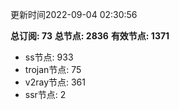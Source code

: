 更新时间2022-09-04 02:30:56

**总订阅: 73**
**总节点: 2836**
**有效节点: 1371**
- ss节点: 933
- trojan节点: 75
- v2ray节点: 361
- ssr节点: 2
